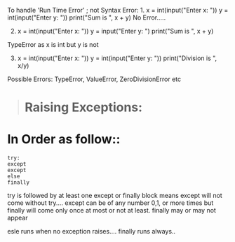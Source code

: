 To handle 'Run Time Error' ; not Syntax Error:
1.
    x = int(input("Enter x: "))
    y = int(input("Enter y: "))
    print("Sum is ", x + y)
No Error.....

2.
    x = int(input("Enter x: "))
    y = input("Enter y: ")
    print("Sum is ", x + y)
    
TypeError as x is int but y is not
    
3.
    x = int(input("Enter x: "))
    y = int(input("Enter y: "))
    print("Division is ", x/y)
    
Possible Errors: TypeError, ValueError, ZeroDivisionError etc

> # Raising Exceptions:
# In Order as follow::
    try:
    except 
    except
    else
    finally
try is followed by at least one except or finally block
means except will not come without try....
except can be of any number 0,1, or more times
but finally will come only once at most or not at least. finally may or may not appear

esle runs when no exception raises....
finally runs always..




